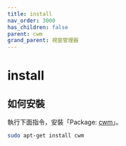 ```yaml
---
title: install
nav_order: 3000
has_children: false
parent: cwm
grand_parent: 視窗管理器
---
```



# install

## 如何安裝

執行下面指令，安裝「Package: [cwm](https://packages.ubuntu.com/jammy/cwm)」。

``` sh
sudo apt-get install cwm
```
